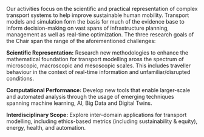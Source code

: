 Our activities focus on the scientific and practical representation of complex transport systems to help improve sustainable human mobility. Transport models and simulation form the basis for much of the evidence base to inform decision-making on vast spans of infrastructure planning, management as well as real-time optimization. The three research goals of the Chair span the range of the aforementioned challenges:

**Scientific Representation:** Research new methodologies to enhance the mathematical foundation for transport modelling aross the spectrum of microscopic, macroscopic and mesoscopic scales. This includes traveller behaviour in the context of real-time information and unfamiliar/disrupted conditions.

**Computational Performance:** Develop new tools that enable larger-scale and automated analysis through the usage of emerging techniques spanning machine learning, AI, Big Data and Digital Twins.

**Interdisciplinary Scope:** Explore inter-domain applications for transport modelling, including ethics-based metrics (including sustainability & equity), energy, health, and automation.
